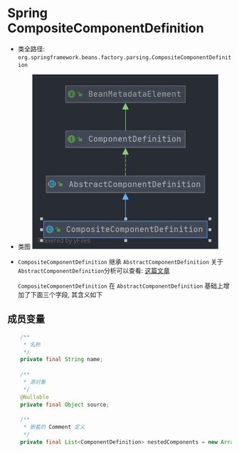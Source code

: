# Spring CompositeComponentDefinition
- 类全路径: `org.springframework.beans.factory.parsing.CompositeComponentDefinition`
- 类图
    ![CompositeComponentDefinition](./images/CompositeComponentDefinition.png)
- `CompositeComponentDefinition` 继承 `AbstractComponentDefinition` 关于 `AbstractComponentDefinition`分析可以查看: [这篇文章](./Spring-AbstractComponentDefinition.md)

    `CompositeComponentDefinition` 在 `AbstractComponentDefinition` 基础上增加了下面三个字段, 其含义如下

## 成员变量

```java
	/**
	 * 名称
	 */
	private final String name;

	/**
	 * 源对象
	 */
	@Nullable
	private final Object source;

	/**
	 * 嵌套的 Comment 定义
	 */
	private final List<ComponentDefinition> nestedComponents = new ArrayList<>();

```